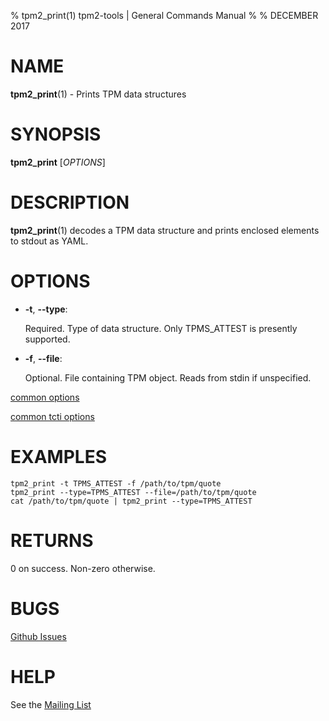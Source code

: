 % tpm2_print(1) tpm2-tools | General Commands Manual
%
% DECEMBER 2017

# NAME

**tpm2_print**(1) - Prints TPM data structures

# SYNOPSIS

**tpm2_print** [*OPTIONS*]

# DESCRIPTION

**tpm2_print**(1) decodes a TPM data structure and prints enclosed
elements to stdout as YAML.

# OPTIONS

  * **-t**, **--type**:

    Required. Type of data structure. Only TPMS_ATTEST is presently
    supported.

  * **-f**, **--file**:

    Optional. File containing TPM object. Reads from stdin if unspecified.

[common options](common/options.md)

[common tcti options](common/tcti.md)

# EXAMPLES

```
tpm2_print -t TPMS_ATTEST -f /path/to/tpm/quote
tpm2_print --type=TPMS_ATTEST --file=/path/to/tpm/quote
cat /path/to/tpm/quote | tpm2_print --type=TPMS_ATTEST
```

# RETURNS

0 on success. Non-zero otherwise.

# BUGS

[Github Issues](https://github.com/01org/tpm2-tools/issues)

# HELP

See the [Mailing List](https://lists.01.org/mailman/listinfo/tpm2)
